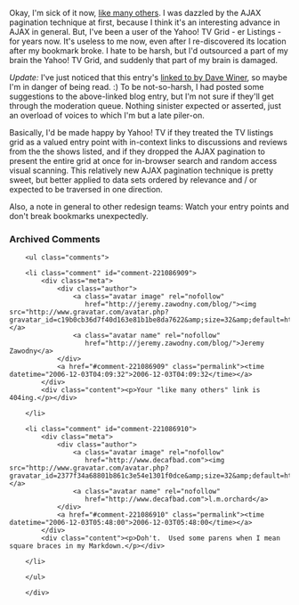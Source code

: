 Okay, I'm sick of it now, [like many others][tv].  I was dazzled by the AJAX pagination technique at first, because I think it's an interesting advance in AJAX in general.  But, I've been a user of the Yahoo! TV Grid - er Listings - for years now.  It's useless to me now, even after I re-discovered its location after my bookmark broke.  I hate to be harsh, but I'd outsourced a part of my brain the Yahoo! TV Grid, and suddenly that part of my brain is damaged.

*Update:* I've just noticed that this entry's [linked to by Dave Winer](http://www.scripting.com/2006/12/03.html#ifItAintBrokeDontFixIt), so maybe I'm in danger of being read.  :)  To be not-so-harsh, I had posted some suggestions to the above-linked blog entry, but I'm not sure if they'll get through the moderation queue.  Nothing sinister expected or asserted, just an overload of voices to which I'm but a late piler-on.

Basically, I'd be made happy by Yahoo! TV if they treated the TV listings grid as a valued entry point with in-context links to discussions and reviews from the the shows listed, and if they dropped the AJAX pagination to present the entire grid at once for in-browser search and random access visual scanning.  This relatively new AJAX pagination technique is pretty sweet, but better applied to data sets ordered by relevance and / or expected to be traversed in one direction.

Also, a note in general to other redesign teams:  Watch your entry points and don't break bookmarks unexpectedly.

[tv]: http://yodel.yahoo.com/2006/11/28/anything-good-on-tonight/

<div id="comments" class="comments archived-comments">
            <h3>Archived Comments</h3>
            
        <ul class="comments">
            
        <li class="comment" id="comment-221086909">
            <div class="meta">
                <div class="author">
                    <a class="avatar image" rel="nofollow" 
                       href="http://jeremy.zawodny.com/blog/"><img src="http://www.gravatar.com/avatar.php?gravatar_id=c19b0cb36d7f40d163e81b1be8da7622&amp;size=32&amp;default=http://mediacdn.disqus.com/1320279820/images/noavatar32.png"/></a>
                    <a class="avatar name" rel="nofollow" 
                       href="http://jeremy.zawodny.com/blog/">Jeremy Zawodny</a>
                </div>
                <a href="#comment-221086909" class="permalink"><time datetime="2006-12-03T04:09:32">2006-12-03T04:09:32</time></a>
            </div>
            <div class="content"><p>Your "like many others" link is 404ing.</p></div>
            
        </li>
    
        <li class="comment" id="comment-221086910">
            <div class="meta">
                <div class="author">
                    <a class="avatar image" rel="nofollow" 
                       href="http://www.decafbad.com"><img src="http://www.gravatar.com/avatar.php?gravatar_id=2377f34a68801b861c3e54e1301f0dce&amp;size=32&amp;default=http://mediacdn.disqus.com/1320279820/images/noavatar32.png"/></a>
                    <a class="avatar name" rel="nofollow" 
                       href="http://www.decafbad.com">l.m.orchard</a>
                </div>
                <a href="#comment-221086910" class="permalink"><time datetime="2006-12-03T05:48:00">2006-12-03T05:48:00</time></a>
            </div>
            <div class="content"><p>Doh't.  Used some parens when I mean square braces in my Markdown.</p></div>
            
        </li>
    
        </ul>
    
        </div>
    